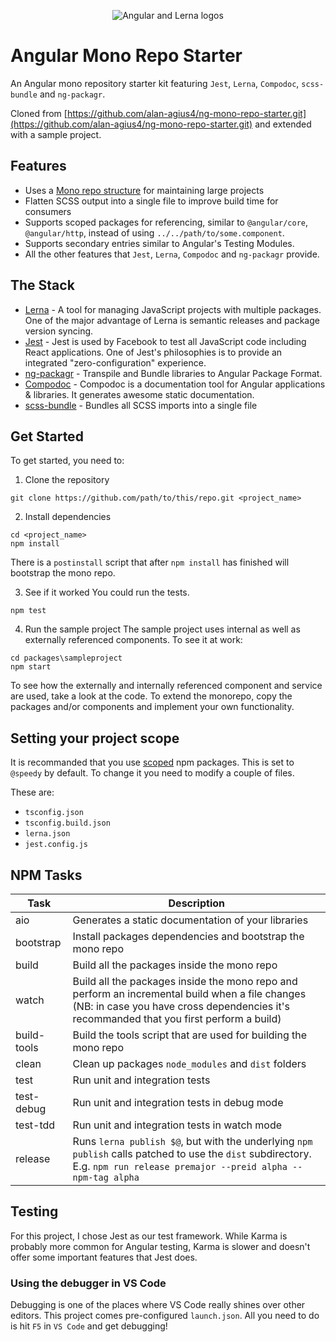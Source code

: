 <p align="center">
	<img alt="Angular and Lerna logos" src="https://s18.postimg.cc/sle6bfuvt/ng-mono-repo.png">
</p>

# Angular Mono Repo Starter

An Angular mono repository starter kit featuring `Jest`, `Lerna`, `Compodoc`, `scss-bundle` and `ng-packagr`.

Cloned from [https://github.com/alan-agius4/ng-mono-repo-starter.git](https://github.com/alan-agius4/ng-mono-repo-starter.git) and extended with a sample project.

## Features

- Uses a [Mono repo structure](https://youtu.be/YU-fMRs-ZYU) for maintaining large projects
- Flatten SCSS output into a single file to improve build time for consumers
- Supports scoped packages for referencing, similar to `@angular/core`, `@angular/http`, instead of using `../../path/to/some.component`.
- Supports secondary entries similar to Angular's Testing Modules.
- All the other features that `Jest`, `Lerna`, `Compodoc` and `ng-packagr` provide.

## The Stack

- [Lerna](https://lernajs.io) - A tool for managing JavaScript projects with multiple packages. One of the major advantage of Lerna is semantic releases and package version syncing.
- [Jest](https://facebook.github.io/jest) - Jest is used by Facebook to test all JavaScript code including React applications. One of Jest's philosophies is to provide an integrated "zero-configuration" experience.
- [ng-packagr](https://github.com/dherges/ng-packagr) - Transpile and Bundle libraries to Angular Package Format.
- [Compodoc](https://compodoc.github.io/website/guides/getting-started.html) - Compodoc is a documentation tool for Angular applications & libraries. It generates awesome static documentation.
- [scss-bundle](https://github.com/SimplrJS/scss-bundle) - Bundles all SCSS imports into a single file

## Get Started

To get started, you need to:

1. Clone the repository

```shell
git clone https://github.com/path/to/this/repo.git <project_name>
```

2. Install dependencies

```
cd <project_name>
npm install
```

There is a `postinstall` script that after `npm install` has finished will bootstrap the mono repo.

3. See if it worked
   You could run the tests.

```
npm test
```

4. Run the sample project
   The sample project uses internal as well as externally referenced components. To see it at work:

```
cd packages\sampleproject
npm start
```

To see how the externally and internally referenced component and service are used, take a look at the code. To extend the monorepo, copy the packages and/or components and implement your own functionality.

## Setting your project scope

It is recommanded that you use [scoped](https://docs.npmjs.com/misc/scope) npm packages. This is set to `@speedy` by default. To change it you need to modify a couple of files.

These are:

- `tsconfig.json`
- `tsconfig.build.json`
- `lerna.json`
- `jest.config.js`

## NPM Tasks

| Task        | Description                                                                                                                                                                                |
| ----------- | ------------------------------------------------------------------------------------------------------------------------------------------------------------------------------------------ |
| aio         | Generates a static documentation of your libraries                                                                                                                                         |
| bootstrap   | Install packages dependencies and bootstrap the mono repo                                                                                                                                  |
| build       | Build all the packages inside the mono repo                                                                                                                                                |
| watch       | Build all the packages inside the mono repo and perform an incremental build when a file changes (NB: in case you have cross dependencies it's recommanded that you first perform a build) |
| build-tools | Build the tools script that are used for building the mono repo                                                                                                                            |
| clean       | Clean up packages `node_modules` and `dist` folders                                                                                                                                        |
| test        | Run unit and integration tests                                                                                                                                                             |
| test-debug  | Run unit and integration tests in debug mode                                                                                                                                               |
| test-tdd    | Run unit and integration tests in watch mode                                                                                                                                               |
| release     | Runs `lerna publish $@`, but with the underlying `npm publish` calls patched to use the `dist` subdirectory. E.g. `npm run release premajor --preid alpha --npm-tag alpha`                 |

## Testing

For this project, I chose Jest as our test framework. While Karma is probably more common for Angular testing, Karma is slower and doesn't offer some important features that Jest does.

### Using the debugger in VS Code

Debugging is one of the places where VS Code really shines over other editors. This project comes pre-configured `launch.json`. All you need to do is hit `F5` in `VS Code` and get debugging!
